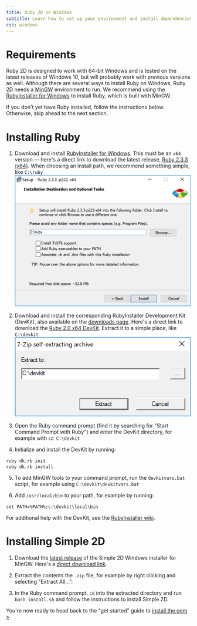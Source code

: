 ```yaml
---
title: Ruby 2D on Windows
subtitle: Learn how to set up your environment and install dependencies
css: windows
---
```


# Requirements

Ruby 2D is designed to work with 64-bit Windows and is tested on the latest releases of Windows 10, but will probably work with previous versions as well. Although there are several ways to install Ruby on Windows, Ruby 2D needs a [MinGW](http://www.mingw.org) environment to run. We recommend using the [RubyInstaller for Windows](https://rubyinstaller.org) to install Ruby, which is built with MinGW.

If you don't yet have Ruby installed, follow the instructions below. Otherwise, skip ahead to the next section.

# Installing Ruby

1. Download and install [RubyInstaller for Windows](https://rubyinstaller.org/downloads). This must be an `x64` version — here's a direct link to download the latest release, [Ruby 2.3.3 (x64)](https://dl.bintray.com/oneclick/rubyinstaller/rubyinstaller-2.3.3-x64.exe). When choosing an install path, we recommend something simple, like `C:\ruby`
![RubyInstaller](/assets/img/rubyinstaller.png)

2. Download and install the corresponding RubyInstaller Development Kit (DevKit), also available on the [downloads page](https://rubyinstaller.org/downloads). Here's a direct link to download the [Ruby 2.0 x64 DevKit](https://dl.bintray.com/oneclick/rubyinstaller/DevKit-mingw64-64-4.7.2-20130224-1432-sfx.exe). Extract it to a simple place, like `C:\devkit`
![RubyInstaller DevKit](/assets/img/devkit-1.png)

3. Open the Ruby command prompt (find it by searching for "Start Command Prompt with Ruby") and enter the DevKit directory, for example with `cd C:\devkit`

4. Initialize and install the DevKit by running:
```
ruby dk.rb init
ruby dk.rb install
```

5. To add MinGW tools to your command prompt, run the `devkitvars.bat` script, for example using `C:\devkit\devkitvars.bat`

6. Add `/usr/local/bin` to your path, for example by running:
```
set PATH=%PATH%;c:\devkit\local\bin
```

For additional help with the DevKit, see the [RubyInstaller wiki](https://github.com/oneclick/rubyinstaller/wiki/Development-Kit).

# Installing Simple 2D

1. Download the [latest release](https://github.com/simple2d/simple2d/releases/tag/v0.6.0) of the Simple 2D Windows installer for MinGW. Here's a [direct download link](https://github.com/simple2d/simple2d/releases/download/v0.6.0/simple2d-windows-mingw-0.6.0.zip).

2. Extract the contents the `.zip` file, for example by right clicking and selecting "Extract All...".

3. In the Ruby command prompt, `cd` into the extracted directory and run `bash install.sh` and follow the instructions to install Simple 2D.

You're now ready to head back to the "get started" guide to [install the gem »](/learn/get-started/#install-the-gem)
